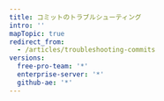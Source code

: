 ```yaml
---
title: コミットのトラブルシューティング
intro: ''
mapTopic: true
redirect_from:
  - /articles/troubleshooting-commits
versions:
  free-pro-team: '*'
  enterprise-server: '*'
  github-ae: '*'
---
```


